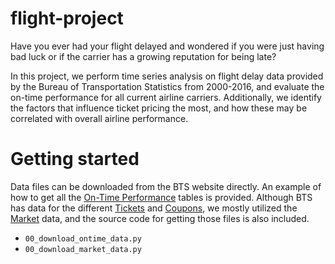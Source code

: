 # flight-project

<p>
Have you ever had your flight delayed and wondered if you were just 
having bad luck or if the carrier has a growing reputation for being late?
</p>


<p>
In this project, we perform time series analysis on flight delay data provided by the Bureau of Transportation Statistics from 2000-2016, and evaluate the on-time performance for all current airline carriers. Additionally, we identify the factors that influence ticket pricing the most, and how these may be correlated with overall airline performance.
</p>


# Getting started
Data files can be downloaded from the BTS website directly.
An example of how to get all the <a href = 'https://www.transtats.bts.gov/DatabaseInfo.asp?DB_ID=125'>On-Time Performance</a> tables is provided. 
Although BTS has data for the different 
<a href="https://www.transtats.bts.gov/tables.asp?db_id=125&DB_Name=Airline%20Origin%20and%20Destination%20Survey%20%28DB1B%29#">Tickets</a> and <a href="https://www.transtats.bts.gov/tables.asp?db_id=125&DB_Name=Airline%20Origin%20and%20Destination%20Survey%20%28DB1B%29#">Coupons</a>, we mostly utilized the 
<a href="https://www.transtats.bts.gov/tables.asp?db_id=125&DB_Name=Airline%20Origin%20and%20Destination%20Survey%20%28DB1B%29#">Market</a> data, and the
source code for getting those files is also included. 
<ul>
  <li><code>00_download_ontime_data.py</code></li>
  <li><code>00_download_market_data.py</code></li>
</li>

